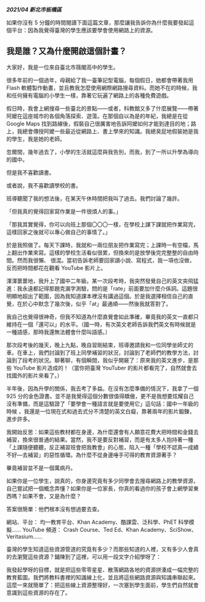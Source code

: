 ***2021/04 新北市板橋區***

如果你沒有 5 分鐘的時間閱讀下面這篇文章，那麼讓我告訴你為什麼我要發起這個平台：因為我覺得臺灣的學生應該要學會使用網路上的資源。

## 我是誰？又為什麼開啟這個計畫？

大家好，我是一位來自臺北市薇閣高中的學生。

很多年前的一個過年，母親給了我一臺筆記型電腦，每個假日，她都會帶著我用 Flash 軟體製作動畫，並且教我怎麼使用網際網路搜尋資料。而她不在的時候，我和任何擁有電腦的小學生一樣，靠著它玩遍了網路上的各種免費遊戲。

假日時，我會上網搜尋一些臺北的景點——或者，科教館又多了什麼展覽——帶著阿嬤在這座城市的各個角落探索、遊蕩。在那個自以為是的年紀，我總是在從 Google Maps 找到路線後，假裝自己很厲害地告訴阿嬤如何才能到達目的地；路上，我總會傳授阿嬤一些最近從網路上、書上學來的知識。我總臭屁地假裝她是我的學生，我是她的老師。

忽爾間，幾年過去了，小學的生活就這麼與我告別，而我，到了一所以升學為導向的國中。

但是我不喜歡讀書。

或者說，我不喜歡讀學校的書。

班導聽聞了我的想法後，在某天午休時間把我叫了過去。我們討論了幾許。

「但我真的覺得回家寫作業是一件很煩人的事。」

「那我其實覺得，你可以向班上那個〇〇〇一樣，在學校上課下課就把作業寫完，這樣回家之後就可以專心做自己的事情了。」

於是我照做了。每天下課時，我就和一兩位朋友把作業寫完；上課時一有空檔，馬上翻出作業來寫。這樣的學校生活看似很累，但換來的是放學後完完整整的自由時間。然而我很懶、 很混。當初告訴老師要回家讀小說、寫程式，我一項也沒做，反而把時間都花在觀看 YouTube 影片上。

渾渾噩噩地，我升上了國中二年級。某一次段考時，我突然發覺自己的英文突飛猛進：我永遠都記得那題克漏字測驗，問的是「rate」前面要加什麼介係詞。這題很明顯地超出了範圍，因為我知道課本裡沒有講過這個。於是我選擇相信自己的直覺，在於心中默念了幾次後，似乎「at」最通順——然後我就答對了。

我自己也覺得很神奇，但我不知道為什麼直覺會如此準確，畢竟我的英文一直都只維持在一個「還可以」的水平。（國一時，有次英文老師告訴我們英文有時候就是一種語感，那時我還無法體會什麼叫語感。）

那次段考後的幾天，晚上九點，晚自習剛結束，班導邀請我和一位同學坐師丈的車。在車上，我們討論到了班上同學補習的狀況，討論到了老師們的教學方法，討論到了段考的狀況。聊著聊，有個瞬間，我似乎開竅了：原來我的英文進步，是那些 YouTube 影片造成的！（當你把臺灣 YouTuber 的影片都看完了，自然就會去找國外的影片來看了。）

半年後，因為升學的關係，我去考了多益。在沒有怎麼準備的情況下，我拿了一個 925 分的金色證書。並不是我覺得這個分數很值得驕傲，更不是我想要炫耀自己沒有準備，而是這驗證了「要學會一種語言就是要使用它」這句話：國中一年級的時候 ，我還是一位現在式和過去式分不清楚的英文白癡，靠著兩年的影片鍛鍊，進步許多。

我開始反思：如果這些教材都在身邊，為什麼還會有人願意花費大把時間和金錢去補習，換來很普通的結果。當然，我不是要反對補習，而是有太多人抱持著一種「上課隨便聽聽，反正補習班會把我教會」的心態，陷入一種「學校不認真—成績不好—去補習」的惡性循環。為什麼不從身邊唾手可得的教育資源著手？

畢竟補習並不是一個萬病丹。

如果你是一位學生，說真的，你身邊究竟有多少同學會去搜尋網路上的教學資源，自己嘗試把一個概念弄懂？如果你是一位家長，你真的看過你的孩子會上網學習東西嗎？如果不會，又是為什麼？

答案很簡單：他們根本沒有想過要去查。

網站、平台： 均一教育平台、Khan Academy、酷課雲、泛科學、PhET 科學模擬…… YouTube 頻道： Crash Course、Ted Ed、Khan Academy、SciShow、Veritasium……

臺灣的學生知道這些資源管道的究竟有多少？而那些知道的人裡，又有多少人會真的去瀏覽這些資源？鋪陳到了這裡，可以用一段文字介紹學呀了：

我發起學呀的目標，就是把這些零零星星、散落網路各地的資源拼湊成一幅完整的教育藍圖。我們將教科書裡的知識線上化，並且將這些網路資源與知識串聯起來。這麼一來就簡單了：把這些線上資源整理好，一次塞到學生面前，學生們自然就會意識到這些資源的存在了。
